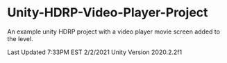 # Unity-HDRP-Video-Player-Project
An example unity HDRP project with a video player movie screen added to the level.


Last Updated 7:33PM EST 2/2/2021
Unity Version 2020.2.2f1
